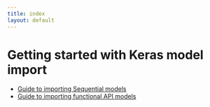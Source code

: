 ```yaml
---
title: index
layout: default
---
```

# Getting started with Keras model import

- [Guide to importing Sequential models](./keras-sequential-guide)
- [Guide to importing functional API models](./keras-model-guide)